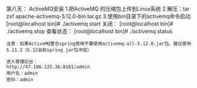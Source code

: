第八天：
  ActiveMQ安装
    1.把ActiveMQ 的压缩包上传到Linux系统
    2.解压：tar zxf apache-activemq-5.12.0-bin.tar.gz
    3.使用bin目录下的activemq命令启动
    [root@localhost bin]# ./activemq start
    关闭：
    [root@localhost bin]# ./activemq stop
    查看状态：
    [root@localhost bin]# ./activemq status

    注意：如果ActiveMQ整合spring使用不要使用activemq-all-5.12.0.jar包。建议使用5.11.2（5.12会和spring jar包冲突）

    进入管理后台：
    http://47.106.125.36:8161/admin
    用户名：admin
    密码：admin
